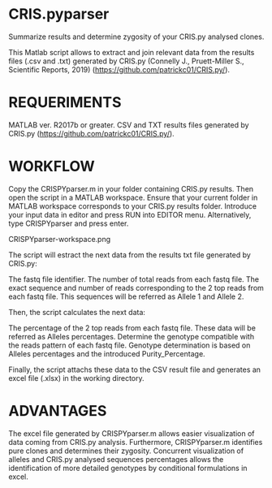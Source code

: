 # CRIS.pyparser
Summarize results and determine zygosity of your CRIS.py analysed clones.

This Matlab script allows to extract and join relevant data from the results files (.csv and .txt) 
generated by CRIS.py (Connelly J., Pruett-Miller S., Scientific Reports, 2019) (https://github.com/patrickc01/CRIS.py/).

# REQUERIMENTS

MATLAB ver. R2017b or greater. CSV and TXT results files generated by CRIS.py (https://github.com/patrickc01/CRIS.py/).

# WORKFLOW

Copy the CRISPYparser.m in your folder containing CRIS.py results. Then open the script in a MATLAB workspace. Ensure that
your current folder in MATLAB workspace corresponds to your CRIS.py results folder. Introduce your input data in editor and 
press RUN into EDITOR menu. Alternatively, type CRISPYparser and press enter.

CRISPYparser-workspace.png

The script will estract the next data from the results txt file generated by CRIS.py:

  The fastq file identifier.
  The number of total reads from each fastq file.
  The exact sequence and number of reads corresponding to the 2 top reads from each fastq file. This sequences will be referred 
  as Allele 1 and Allele 2.

Then, the script calculates the next data:

  The percentage of the 2 top reads from each fastq file. These data will be referred as Alleles percentages.
  Determine the genotype compatible with the reads pattern of each fastq file. Genotype determination is based on Alleles
  percentages and the introduced Purity_Percentage.

Finally, the script attachs these data to the CSV result file and generates an excel file (.xlsx) in the working directory.

# ADVANTAGES

The excel file generated by CRISPYparser.m allows easier visualization of data coming from CRIS.py analysis.
Furthermore, CRISPYparser.m identifies pure clones and determines their zygosity. Concurrent visualization of 
alleles and CRIS.py analysed sequences percentages allows the identification of more detailed genotypes by
conditional formulations in excel.
